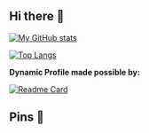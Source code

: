 ## Hi there 👋

[![My GitHub stats](https://github-readme-stats.vercel.app/api?username=GloriousGlider8)](https://github.com/anuraghazra/github-readme-stats)

[![Top Langs](https://github-readme-stats.vercel.app/api/top-langs/?username=GloriousGlider8)](https://github.com/anuraghazra/github-readme-stats)

**Dynamic Profile made possible by:**

[![Readme Card](https://github-readme-stats.vercel.app/api/pin/?username=anuraghazra&repo=github-readme-stats&show_owner=true)](https://github.com/anuraghazra/github-readme-stats)

## Pins 📌
